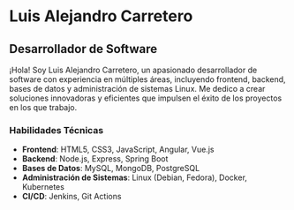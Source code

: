 # Luis Alejandro Carretero

## Desarrollador de Software

¡Hola! Soy Luis Alejandro Carretero, un apasionado desarrollador de software con experiencia en múltiples áreas, incluyendo frontend, backend, bases de datos y administración de sistemas Linux. Me dedico a crear soluciones innovadoras y eficientes que impulsen el éxito de los proyectos en los que trabajo.

### Habilidades Técnicas

- **Frontend**: HTML5, CSS3, JavaScript, Angular, Vue.js
- **Backend**: Node.js, Express, Spring Boot 
- **Bases de Datos**: MySQL, MongoDB, PostgreSQL
- **Administración de Sistemas**: Linux (Debian, Fedora), Docker, Kubernetes
- **CI/CD**: Jenkins, Git Actions